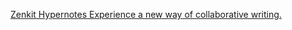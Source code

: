 
[Zenkit Hypernotes Experience a new way of collaborative writing.](https://zenkit.com/en/hypernotes/)
